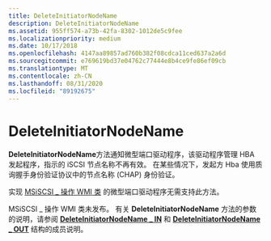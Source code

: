 ```yaml
---
title: DeleteInitiatorNodeName
description: DeleteInitiatorNodeName
ms.assetid: 955ff574-a73b-42fa-8302-1012de5c9fee
ms.localizationpriority: medium
ms.date: 10/17/2018
ms.openlocfilehash: 4147aa89857ad760b382f08cdca11ced637a2a6d
ms.sourcegitcommit: e769619bd37e04762c77444e8b4ce9fe86ef09cb
ms.translationtype: MT
ms.contentlocale: zh-CN
ms.lasthandoff: 08/31/2020
ms.locfileid: "89192675"
---
```

# <a name="deleteinitiatornodename"></a>DeleteInitiatorNodeName


**DeleteInitiatorNodeName**方法通知微型端口驱动程序，该驱动程序管理 HBA 发起程序，指示的 iSCSI 节点名称不再有效。 在某些情况下，发起方 Hba 使用质询握手身份验证协议中的节点名称 (CHAP) 身份验证。

实现 [MSiSCSI \_ 操作 WMI 类](msiscsi-operations-wmi-class.md) 的微型端口驱动程序无需支持此方法。

MSiSCSI \_ 操作 WMI 类未发布。 有关 **DeleteInitiatorNodeName** 方法的参数的说明，请参阅 [**DeleteInitiatorNodeName \_ IN**](/windows-hardware/drivers/ddi/iscsiop/ns-iscsiop-_deleteinitiatornodename_in) 和 [**DeleteInitiatorNodeName \_ OUT**](/windows-hardware/drivers/ddi/iscsiop/ns-iscsiop-_deleteinitiatornodename_out) 结构的成员说明。

 

